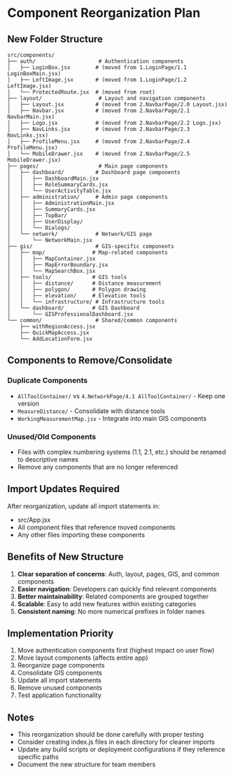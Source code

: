 # Component Reorganization Plan

## New Folder Structure

```
src/components/
├── auth/                    # Authentication components
│   ├── LoginBox.jsx        # (moved from 1.LoginPage/1.1 LoginBoxMain.jsx)
│   ├── LeftImage.jsx       # (moved from 1.LoginPage/1.2 LeftImage.jsx)
│   └── ProtectedRoute.jsx  # (moved from root)
├── layout/                  # Layout and navigation components
│   ├── Layout.jsx          # (moved from 2.NavbarPage/2.0 Layout.jsx)
│   ├── Navbar.jsx          # (moved from 2.NavbarPage/2.1 NavbarMain.jsx)
│   ├── Logo.jsx            # (moved from 2.NavbarPage/2.2 Logo.jsx)
│   ├── NavLinks.jsx        # (moved from 2.NavbarPage/2.3 NavLinks.jsx)
│   ├── ProfileMenu.jsx     # (moved from 2.NavbarPage/2.4 ProfileMenu.jsx)
│   └── MobileDrawer.jsx    # (moved from 2.NavbarPage/2.5 MobileDrawer.jsx)
├── pages/                   # Main page components
│   ├── dashboard/          # Dashboard page components
│   │   ├── DashboardMain.jsx
│   │   ├── RoleSummaryCards.jsx
│   │   └── UserActivityTable.jsx
│   ├── administration/     # Admin page components
│   │   ├── AdministrationMain.jsx
│   │   ├── SummaryCards.jsx
│   │   ├── TopBar/
│   │   ├── UserDisplay/
│   │   └── Dialogs/
│   └── network/            # Network/GIS page
│       └── NetworkMain.jsx
├── gis/                    # GIS-specific components
│   ├── map/               # Map-related components
│   │   ├── MapContainer.jsx
│   │   ├── MapErrorBoundary.jsx
│   │   └── MapSearchBox.jsx
│   ├── tools/             # GIS tools
│   │   ├── distance/      # Distance measurement
│   │   ├── polygon/       # Polygon drawing
│   │   ├── elevation/     # Elevation tools
│   │   └── infrastructure/ # Infrastructure tools
│   └── dashboard/         # GIS Dashboard
│       └── GISProfessionalDashboard.jsx
└── common/                 # Shared/common components
    ├── withRegionAccess.jsx
    ├── QuickMapAccess.jsx
    └── AddLocationForm.jsx
```

## Components to Remove/Consolidate

### Duplicate Components
- `AllToolContainer/` vs `4.NetworkPage/4.1 AllToolContainer/` - Keep one version
- `MeasureDistance/` - Consolidate with distance tools
- `WorkingMeasurementMap.jsx` - Integrate into main GIS components

### Unused/Old Components
- Files with complex numbering systems (1.1, 2.1, etc.) should be renamed to descriptive names
- Remove any components that are no longer referenced

## Import Updates Required

After reorganization, update all import statements in:
- src/App.jsx
- All component files that reference moved components
- Any other files importing these components

## Benefits of New Structure

1. **Clear separation of concerns**: Auth, layout, pages, GIS, and common components
2. **Easier navigation**: Developers can quickly find relevant components
3. **Better maintainability**: Related components are grouped together
4. **Scalable**: Easy to add new features within existing categories
5. **Consistent naming**: No more numerical prefixes in folder names

## Implementation Priority

1. Move authentication components first (highest impact on user flow)
2. Move layout components (affects entire app)
3. Reorganize page components
4. Consolidate GIS components
5. Update all import statements
6. Remove unused components
7. Test application functionality

## Notes

- This reorganization should be done carefully with proper testing
- Consider creating index.js files in each directory for cleaner imports
- Update any build scripts or deployment configurations if they reference specific paths
- Document the new structure for team members